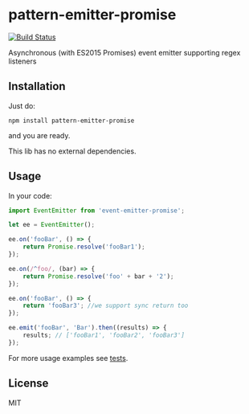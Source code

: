 # pattern-emitter-promise
[![Build Status](https://travis-ci.org/tdzienniak/pattern-emitter-promise.svg?branch=master)](https://travis-ci.org/tdzienniak/pattern-emitter-promise)

Asynchronous (with ES2015 Promises) event emitter supporting regex listeners

## Installation

Just do:
```
npm install pattern-emitter-promise
```
and you are ready.

This lib has no external dependencies.

## Usage

In your code:
```javascript
import EventEmitter from 'event-emitter-promise';

let ee = EventEmitter();

ee.on('fooBar', () => {
    return Promise.resolve('fooBar1');
});

ee.on(/^foo/, (bar) => {
    return Promise.resolve('foo' + bar + '2');
});

ee.on('fooBar', () => {
    return 'fooBar3'; //we support sync return too
});

ee.emit('fooBar', 'Bar').then((results) => {
    results; // ['fooBar1', 'fooBar2', 'fooBar3']
});
```

For more usage examples see [tests](https://github.com/tdzienniak/pattern-emitter-promise/tree/master/test).

## License
MIT
